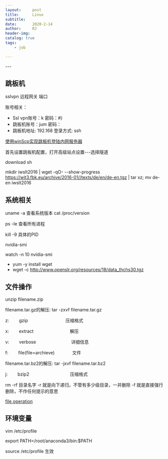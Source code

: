 ```yaml
---
layout:     post
title:      Linux
subtitle:   
date:       2020-2-14
author:     RJ
header-img: 
catalog: true
tags:
    - job

---
```

<p id = "build"></p>
---



## 跳板机

sslvpn 远程网关 端口

账号相关：

- Ssl vpn账号：k 		密码：#)
- 跳板机账号：jum		密码：
- 跳板机地址:	192.168	登录方式: ssh


[使用winScp实现跳板机登陆内网服务器](https://blog.csdn.net/shengqianfeng/article/details/88603250)

首先设置跳板机配置，打开高级站点设置---选择隧道

download sh

mkdir iwslt2016 | 
wget -qO- --show-progress https://wit3.fbk.eu/archive/2016-01//texts/de/en/de-en.tgz | 
tar xz; mv de-en iwslt2016



## 系统相关

uname -a 查看系统版本  cat /proc/version

ps -le 查看所有进程

kill -9 具体的PID
 
nvidia-smi

watch -n 10 nvidia-smi

- yum -y install wget
- wget -c http://www.openslr.org/resources/18/data_thchs30.tgz


## 文件操作

unzip filename.zip

filename.tar.gz的解压:   tar -zxvf filename.tar.gz

z: 　　gzip  　　　　　　　　    压缩格式

x: 　　extract　　　　　　　　  解压

v:　　 verbose　　　　　　　　详细信息

f: 　　file(file=archieve)　　　　文件

filename.tar.bz2的解压:  tar -jxvf filename.tar.bz2

j: 　　bzip2　　　　　　　　　 压缩格式


rm -rf 目录名字  -r 就是向下递归，不管有多少级目录，一并删除   -f 就是直接强行删除，不作任何提示的意思

[file operation](https://blog.csdn.net/linjpg/article/details/77854671)

## 环境变量

vim /etc/profile

export PATH=/root/anaconda3/bin:$PATH

source /etc/profile  生效